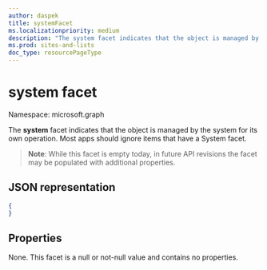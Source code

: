 ```yaml
---
author: daspek
title: systemFacet
ms.localizationpriority: medium
description: "The system facet indicates that the object is managed by the system for its own operation."
ms.prod: sites-and-lists
doc_type: resourcePageType
---
```


# system facet

Namespace: microsoft.graph

The **system** facet indicates that the object is managed by the system for its own operation.
Most apps should ignore items that have a System facet.

>**Note**: While this facet is empty today, in future API revisions the facet may be populated with additional properties.

## JSON representation

<!-- { "blockType": "resource", "@type": "microsoft.graph.systemFacet", "@type.aka": "microsoft.graph.systemFacet" } -->

```json
{
}
```

## Properties

None. This facet is a null or not-null value and contains no properties.

<!-- {
  "type": "#page.annotation",
  "section": "documentation",
  "tocPath": "Facets/System"
} -->

